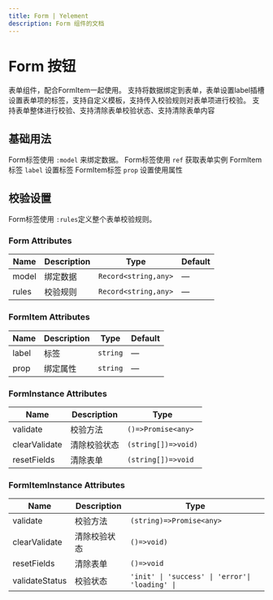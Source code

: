 ```yaml
---
title: Form | Yelement
description: Form 组件的文档
---
```


# Form 按钮
表单组件，配合FormItem一起使用。
支持将数据绑定到表单，表单设置label插槽设置表单项的标签，支持自定义模板，支持传入校验规则对表单项进行校验。
支持表单整体进行校验、支持清除表单校验状态、支持清除表单内容

## 基础用法
Form标签使用 `:model` 来绑定数据。
Form标签使用 `ref` 获取表单实例
FormItem标签 `label` 设置标签
FormItem标签 `prop` 设置使用属性


<demo vue="../demo/Form/Basic.vue" title="基础用法" description="Form 组件的基础用法"></demo>

## 校验设置
Form标签使用 `:rules`定义整个表单校验规则。

<demo vue="../demo/Form/Validate.vue" title="校验设置" description="Form 组件的校验设置"></demo>

### Form Attributes

| Name  | Description | Type                 | Default |
| ----- | ----------- | -------------------- | ------- |
| model | 绑定数据    | `Record<string,any>` | —       |
| rules | 校验规则    | `Record<string,any>` | —       |

### FormItem Attributes

| Name  | Description | Type     | Default |
| ----- | ----------- | -------- | ------- |
| label | 标签        | `string` | —       |
| prop  | 绑定属性    | `string` | —       |

### FormInstance Attributes

| Name          | Description  | Type                |
| ------------- | ------------ | ------------------- |
| validate      | 校验方法     | `()=>Promise<any>`  |
| clearValidate | 清除校验状态 | `(string[])=>void)` |
| resetFields   | 清除表单     | `(string[])=>void`  |

### FormItemInstance Attributes

| Name           | Description  | Type                                             | 
| -------------- | ------------ | ------------------------------------------------ | 
| validate       | 校验方法     | `(string)=>Promise<any>`                         |
| clearValidate  | 清除校验状态 | `()=>void)`                                      |
| resetFields    | 清除表单     | `()=>void`                                       |
| validateStatus | 校验状态     | `'init' \| 'success' \| 'error'\| 'loading' \|` |